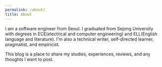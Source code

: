 ```yaml
---
permalink: /about/
title: About
---
```

I am a software engineer from Seoul.
I graduated from Sejong University with degrees in ECE(electrical and computer engineering) and ELL(English language and literature).
I'm also a technical writer, self-directed learner, pragmatist, and empiricist.

This blog is a place to share my studies, experiences, reviews, and any thoughts I want to post.
